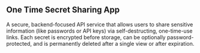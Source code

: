## One Time Secret Sharing App
A secure, backend-focused API service that allows users to share sensitive information (like passwords or API keys) via self-destructing, one-time-use links. Each secret is encrypted before storage, can be optionally password-protected, and is permanently deleted after a single view or after expiration.

